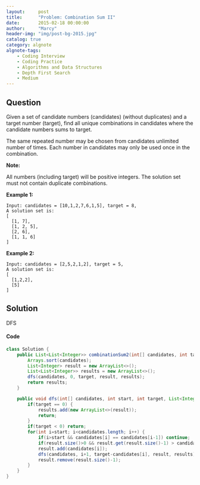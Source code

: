```yaml
---
layout:     post
title:      "Problem: Combination Sum II"
date:       2015-02-18 00:00:00
author:     "Marcy"
header-img: "img/post-bg-2015.jpg"
catalog: true
category: algnote
algnote-tags:
    - Coding Interview
    - Coding Practice
    - Algorithms and Data Structures
    - Depth First Search
    - Medium
---
```


## Question

Given a set of candidate numbers (candidates) (without duplicates) and a target number (target), find all unique combinations in candidates where the candidate numbers sums to target.

The same repeated number may be chosen from candidates unlimited number of times. Each number in candidates may only be used once in the combination.

**Note:**

All numbers (including target) will be positive integers.
The solution set must not contain duplicate combinations.

**Example 1:**
```
Input: candidates = [10,1,2,7,6,1,5], target = 8,
A solution set is:
[
  [1, 7],
  [1, 2, 5],
  [2, 6],
  [1, 1, 6]
]
```

**Example 2:**
```
Input: candidates = [2,5,2,1,2], target = 5,
A solution set is:
[
  [1,2,2],
  [5]
]
```

## Solution

DFS

#### Code
```java
class Solution {
    public List<List<Integer>> combinationSum2(int[] candidates, int target) {
        Arrays.sort(candidates);
        List<Integer> result = new ArrayList<>();
        List<List<Integer>> results = new ArrayList<>();
        dfs(candidates, 0, target, result, results);
        return results;
    }

    public void dfs(int[] candidates, int start, int target, List<Integer> result, List<List<Integer>> results) {
        if(target == 0) {
            results.add(new ArrayList<>(result));
            return;
        }
        if(target < 0) return;
        for(int i=start; i<candidates.length; i++) {
            if(i>start && candidates[i] == candidates[i-1]) continue;
            if(result.size()>0 && result.get(result.size()-1) > candidates[i]) continue;
            result.add(candidates[i]);
            dfs(candidates, i+1, target-candidates[i], result, results);
            result.remove(result.size()-1);
        }
    }
}
```
